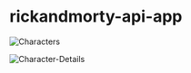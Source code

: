 # rickandmorty-api-app

![Characters](https://i.ibb.co/z8zrKKP/Screenshot-20220317-211720-1.png)

![Character-Details](https://i.ibb.co/YT4Bq2z/Screenshot-20220317-211856-1.png)
